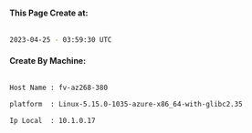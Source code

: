 
   
#### This Page Create at:

```bash

2023-04-25 - 03:59:30 UTC

```

#### Create By Machine:

```bash

Host Name : fv-az268-380

platform  : Linux-5.15.0-1035-azure-x86_64-with-glibc2.35

Ip Local  : 10.1.0.17

```

